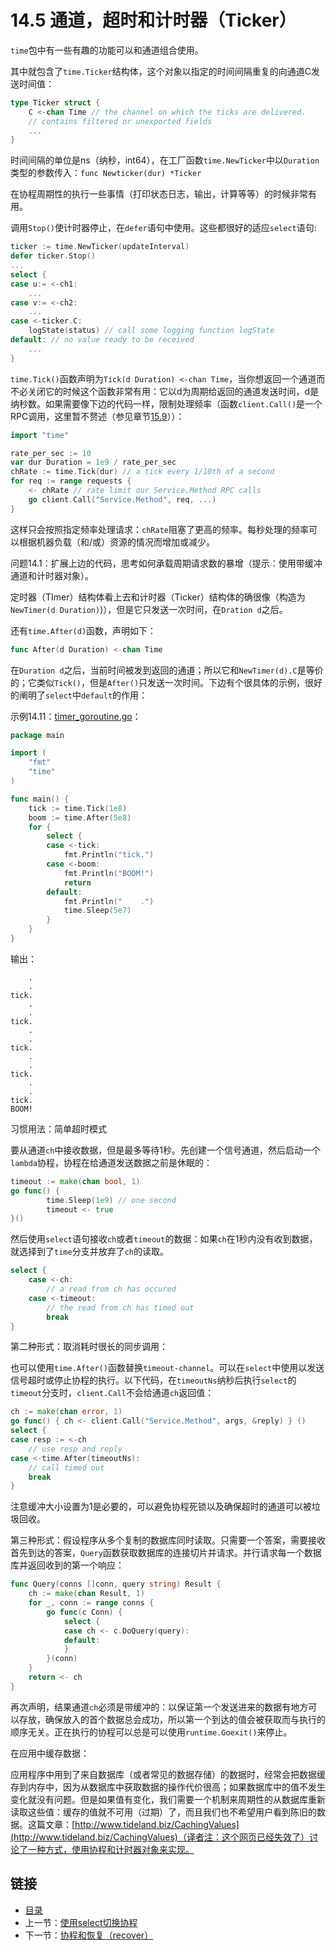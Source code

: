 # 14.5 通道，超时和计时器（Ticker）

`time`包中有一些有趣的功能可以和通道组合使用。

其中就包含了`time.Ticker`结构体，这个对象以指定的时间间隔重复的向通道C发送时间值：
```go
type Ticker struct {
    C <-chan Time // the channel on which the ticks are delivered.
    // contains filtered or unexported fields
    ...
}
```
时间间隔的单位是ns（纳秒，int64），在工厂函数`time.NewTicker`中以`Duration`类型的参数传入：`func Newticker(dur) *Ticker`

在协程周期性的执行一些事情（打印状态日志，输出，计算等等）的时候非常有用。

调用`Stop()`使计时器停止，在`defer`语句中使用。这些都很好的适应`select`语句:
```go
ticker := time.NewTicker(updateInterval)
defer ticker.Stop()
...
select {
case u:= <-ch1:
    ...
case v:= <-ch2:
    ...
case <-ticker.C:
    logState(status) // call some logging function logState
default: // no value ready to be received
    ...
}
```
`time.Tick()`函数声明为`Tick(d Duration) <-chan Time`，当你想返回一个通道而不必关闭它的时候这个函数非常有用：它以d为周期给返回的通道发送时间，d是纳秒数。如果需要像下边的代码一样，限制处理频率（函数`client.Call()`是一个RPC调用，这里暂不赘述（参见章节[15.9](15.9.md)））：

```go
import "time"

rate_per_sec := 10
var dur Duration = 1e9 / rate_per_sec
chRate := time.Tick(dur) // a tick every 1/10th of a second
for req := range requests {
    <- chRate // rate limit our Service.Method RPC calls
    go client.Call("Service.Method", req, ...)
}
```
这样只会按照指定频率处理请求：`chRate`阻塞了更高的频率。每秒处理的频率可以根据机器负载（和/或）资源的情况而增加或减少。

问题14.1：扩展上边的代码，思考如何承载周期请求数的暴增（提示：使用带缓冲通道和计时器对象）。

定时器（TImer）结构体看上去和计时器（Ticker）结构体的确很像（构造为`NewTimer(d Duration)`)），但是它只发送一次时间，在`Dration d`之后。

还有`time.After(d)`函数，声明如下：
```go
func After(d Duration) <-chan Time
```
在`Duration d`之后，当前时间被发到返回的通道；所以它和`NewTimer(d).C`是等价的；它类似`Tick()`，但是`After()`只发送一次时间。下边有个很具体的示例，很好的阐明了`select`中`default`的作用：

示例14.11：[timer_goroutine.go](examples/chapter_14/timer_goroutine.go)：
```go
package main

import (
	"fmt"
	"time"
)

func main() {
	tick := time.Tick(1e8)
	boom := time.After(5e8)
	for {
		select {
		case <-tick:
			fmt.Println("tick.")
		case <-boom:
			fmt.Println("BOOM!")
			return
		default:
			fmt.Println("    .")
			time.Sleep(5e7)
		}
	}
}
```
输出：
```
    .
    .
tick.
    .
    .
tick.
    .
    .
tick.
    .
    .
tick.
    .
    .
tick.
BOOM!
```
习惯用法：简单超时模式

要从通道`ch`中接收数据，但是最多等待1秒。先创建一个信号通道，然后启动一个`lambda`协程，协程在给通道发送数据之前是休眠的：
```go
timeout := make(chan bool, 1)
go func() {
        time.Sleep(1e9) // one second
        timeout <- true
}()
```
然后使用`select`语句接收`ch`或者`timeout`的数据：如果`ch`在1秒内没有收到数据，就选择到了`time`分支并放弃了`ch`的读取。
```go
select {
    case <-ch:
        // a read from ch has occured
    case <-timeout:
        // the read from ch has timed out
        break
}
```
第二种形式：取消耗时很长的同步调用：

也可以使用`time.After()`函数替换`timeout-channel`。可以在`select`中使用以发送信号超时或停止协程的执行。以下代码，在`timeoutNs`纳秒后执行`select`的`timeout`分支时，`client.Call`不会给通道`ch`返回值：
```go
ch := make(chan error, 1)
go func() { ch <- client.Call("Service.Method", args, &reply) } ()
select {
case resp := <-ch
    // use resp and reply
case <-time.After(timeoutNs):
    // call timed out
    break
}
```
注意缓冲大小设置为1是必要的，可以避免协程死锁以及确保超时的通道可以被垃圾回收。

第三种形式：假设程序从多个复制的数据库同时读取。只需要一个答案，需要接收首先到达的答案，`Query`函数获取数据库的连接切片并请求。并行请求每一个数据库并返回收到的第一个响应：
```go
func Query(conns []conn, query string) Result {
    ch := make(chan Result, 1)
    for _, conn := range conns {
        go func(c Conn) {
            select {
            case ch <- c.DoQuery(query):
            default:
            }
        }(conn)
    }
    return <- ch
}
```
再次声明，结果通道`ch`必须是带缓冲的：以保证第一个发送进来的数据有地方可以存放，确保放入的首个数据总会成功，所以第一个到达的值会被获取而与执行的顺序无关。正在执行的协程可以总是可以使用`runtime.Goexit()`来停止。


在应用中缓存数据：

应用程序中用到了来自数据库（或者常见的数据存储）的数据时，经常会把数据缓存到内存中，因为从数据库中获取数据的操作代价很高；如果数据库中的值不发生变化就没有问题。但是如果值有变化，我们需要一个机制来周期性的从数据库重新读取这些值：缓存的值就不可用（过期）了，而且我们也不希望用户看到陈旧的数据。这篇文章：[http://www.tideland.biz/CachingValues](http://www.tideland.biz/CachingValues)（译者注：这个网页已经失效了）讨论了一种方式，使用协程和计时器对象来实现。

## 链接

- [目录](directory.md)
- 上一节：[使用select切换协程](14.4.md)
- 下一节：[协程和恢复（recover）](14.6.md)
